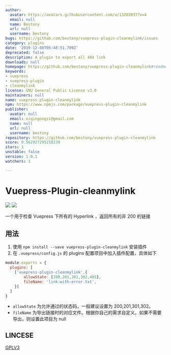 ```yaml
---
author:
  avatar: https://avatars.githubusercontent.com/u/13283837?v=4
  email: null
  name: Bestony
  url: null
  username: bestony
bugs: https://github.com/bestony/vuepress-plugin-cleanmylink/issues
category: plugins
date: '2019-12-08T05:48:51.709Z'
deprecated: false
description: A plugin to export all 404 link
downloads: null
homepage: https://github.com/bestony/vuepress-plugin-cleanmylink#readme
keywords:
- vuepress
- vuepress-plugin
- cleanmylink
license: GNU General Public License v3.0
maintainers: null
name: vuepress-plugin-cleanmylink
npm: https://www.npmjs.com/package/vuepress-plugin-cleanmylink
publisher:
  avatar: null
  email: xiqingongzi@gmail.com
  name: null
  url: null
  username: bestony
repository: https://github.com/bestony/vuepress-plugin-cleanmylink
score: 0.562927295218239
stars: 1
unstable: false
version: 1.0.1
watchers: 1

---
```


# Vuepress-Plugin-cleanmylink
![](https://github.com/bestony/vuepress-plugin-cleanmylink/workflows/Node%20CI/badge.svg) ![](https://github.com/bestony/vuepress-plugin-cleanmylink/workflows/Node.js%20Package/badge.svg)

一个用于检查 Vuepress 下所有的 Hyperlink ，返回所有的非 200 的链接

## 用法

1. 使用 `npm install --save vuepress-plugin-cleanmylink` 安装插件
2. 在 `.vuepress/config.js` 的 plugins 配置项目中加入插件配置，具体如下

```javascript
module.exports = {
  plugins: [
    ['vuepress-plugin-cleanmylink',{
    	allowState: [200,201,301,302,405],
    	fileName: 'link-with-error.txt',
    }]
  ]
}
```

- `allowState` 为允许通过的状态码，一般建议设置为 200,201,301,302。
- `fileName` 为导出链接时的对应文件。根据你自己的需求自定义。如果不需要导出，则设置此项目为 null

## LINCESE

[GPLV3](LICENSE)